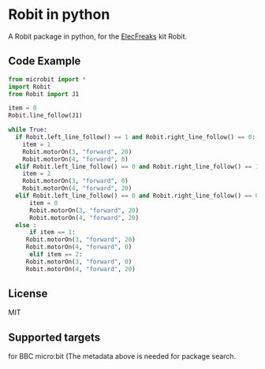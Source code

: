 # Robit in python
A Robit package in python, for the [ElecFreaks](https://www.elecfreaks.com/) kit Robit.

## Code Example
```Python
from microbit import *
import Robit
from Robit import J1

item = 0
Robit.line_follow(J1)

while True:
  if Robit.left_line_follow() == 1 and Robit.right_line_follow() == 0:
    item = 1
    Robit.motorOn(3, "forward", 20)
    Robit.motorOn(4, "forward", 0)  
  elif Robit.left_line_follow() == 0 and Robit.right_line_follow() == 1:
    item = 2
    Robit.motorOn(3, "forward", 0)
    Robit.motorOn(4, "forward", 20)
  elif Robit.left_line_follow() == 0 and Robit.right_line_follow() == 0:
      item = 0
      Robit.motorOn(3, "forward", 20)
      Robit.motorOn(4, "forward", 20)
  else :
      if item == 1:
	 Robit.motorOn(3, "forward", 20)
	 Robit.motorOn(4, "forward", 0)
      elif item == 2:
	 Robit.motorOn(3, "forward", 0)
	 Robit.motorOn(4, "forward", 20) 
```

## License
MIT

## Supported targets
for BBC micro:bit (The metadata above is needed for package search.
